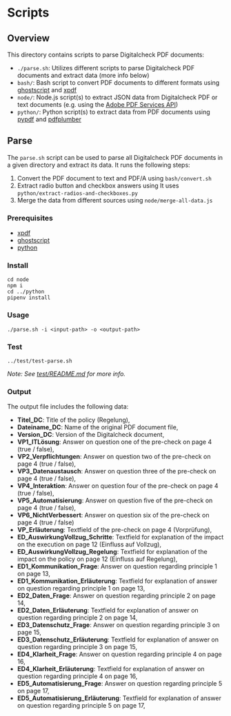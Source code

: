 # Scripts

## Overview 

This directory contains scripts to parse Digitalcheck PDF documents:

- `./parse.sh`: Utilizes different scripts to parse Digitalcheck PDF documents and extract data (more info below)
- `bash/`: Bash script to convert PDF documents to different formats using
  [ghostscript](https://www.ghostscript.com/) and [xpdf](https://www.xpdfreader.com/)
- `node/`: Node.js script(s) to extract JSON data from Digitalcheck PDF or text documents
  (e.g. using the [Adobe PDF Services API](https://developer.adobe.com/document-services/docs/overview/pdf-services-api/))
- `python/`: Python script(s) to extract data from PDF documents using
  [pypdf](https://pypdf.readthedocs.io/en/stable/index.html) and [pdfplumber](https://github.com/jsvine/pdfplumber)

## Parse 

The `parse.sh` script can be used to parse all Digitalcheck PDF documents in a given directory and 
extract its data. It runs the following steps:
1. Convert the PDF document to text and PDF/A using `bash/convert.sh` 
2. Extract radio button and checkbox answers using It uses `python/extract-radios-and-checkboxes.py`
3. Merge the data from different sources using `node/merge-all-data.js`

### Prerequisites

- [xpdf](https://www.xpdfreader.com/)
- [ghostscript](https://www.ghostscript.com/)
- [python](https://www.python.org/)

### Install

```
cd node
npm i
cd ../python
pipenv install
```

### Usage

```
./parse.sh -i <input-path> -o <output-path> 
```

### Test

```
../test/test-parse.sh 
```

*Note: See [test/README.md](../test/README.md) for more info.* 

### Output

The output file includes the following data:

- **Titel_DC**: Title of the policy (Regelung),
- **Dateiname_DC**: Name of the original PDF document file,
- **Version_DC**: Version of the Digitalcheck document,
- **VP1_ITLösung**: Answer on question one of the pre-check on page 4 (true / false),
- **VP2_Verpflichtungen**: Answer on question two of the pre-check on page 4 (true / false),
- **VP3_Datenaustausch**: Answer on question three of the pre-check on page 4 (true / false),
- **VP4_Interaktion**: Answer on question four of the pre-check on page 4 (true / false),
- **VP5_Automatisierung**: Answer on question five of the pre-check on page 4 (true / false),
- **VP6_NichtVerbessert**: Answer on question six of the pre-check on page 4 (true / false)
- **VP_Erläuterung**: Textfield of the pre-check on page 4 (Vorprüfung),
- **ED_AuswirkungVollzug_Schritte**: Textfield for explanation of the impact on the execution on page 12 (Einfluss auf Vollzug),
- **ED_AuswirkungVollzug_Regelung**: Textfield for explanation of the impact on the policy on page 12 (Einfluss auf Regelung),
- **ED1_Kommunikation_Frage**: Answer on question regarding principle 1 on page 13,
- **ED1_Kommunikation_Erläuterung**: Textfield for explanation of answer on question regarding principle 1 on page 13,
- **ED2_Daten_Frage**: Answer on question regarding principle 2 on page 14,
- **ED2_Daten_Erläuterung**: Textfield for explanation of answer on question regarding principle 2 on page 14,
- **ED3_Datenschutz_Frage**: Answer on question regarding principle 3 on page 15,
- **ED3_Datenschutz_Erläuterung**: Textfield for explanation of answer on question regarding principle 3 on page 15,
- **ED4_Klarheit_Frage**: Answer on question regarding principle 4 on page 16,
- **ED4_Klarheit_Erläuterung**: Textfield for explanation of answer on question regarding principle 4 on page 16,
- **ED5_Automatisierung_Frage**: Answer on question regarding principle 5 on page 17,
- **ED5_Automatisierung_Erläuterung**: Textfield for explanation of answer on question regarding principle 5 on page 17,

